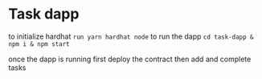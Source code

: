# Task dapp

to initialize hardhat 
`run yarn hardhat node`
to run the dapp
`cd task-dapp & npm i & npm start`

once the dapp is running first deploy the contract then add and complete tasks
